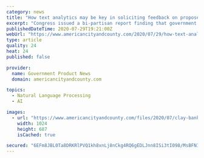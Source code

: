 ```yaml
---
category: news
title: "How text analytics may be key in soliciting feedback on proposed rules"
excerpt: "Congress issued a bi-partisan report finding that government “agencies do little or nothing to stop crimes and abuses committed in th"
publishedDateTime: 2020-07-29T19:21:00Z
webUrl: "https://www.americancityandcounty.com/2020/07/29/how-text-analytics-may-be-key-in-soliciting-feedback-on-proposed-rules/"
type: article
quality: 24
heat: 24
published: false

provider:
  name: Government Product News
  domain: americancityandcounty.com

topics:
  - Natural Language Processing
  - AI

images:
  - url: "https://www.americancityandcounty.com/files/2020/07/clay-banks-PXaQXThG1FY-unsplash-1024x687.jpg"
    width: 1024
    height: 687
    isCached: true

secured: "6EFm8JBL0Ta8DRKRlPVQ1kh8xnLj8nCkg4RQ6gEDLJnn8ISi3tI098/MsBFNIxEBM2d/ysCvUPf60E1Ax/tGdzKh84yXe9V5nNZpbGaqh7DrP0FY5l4s4lohGJKdwG3Bdlk8leLX1MDlsiGhqWfxsp2N9a5fz14pWZ41JpF+hS+jEVoX7GrhCvJ+zUcGB2TJmRJC2rBDBhWfRGkCqj2pvJtusCR+sOJnfySczXB2dU6Y4jaZivty8AP4hM3h6woL7OWBZn8IXbndF6lec28wlyVP89r93+k1w2UKVJNEBfam5dfrEdeDRGtjJJj2W1126sKaI56v2SKu6KeCAMCwxg==;GkTvm+i4XoskQ5Pyk80o2w=="
---
```


